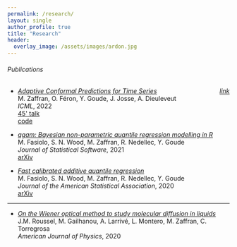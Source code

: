 ```yaml
---
permalink: /research/
layout: single
author_profile: true
title: "Research"
header:
  overlay_image: /assets/images/ardon.jpg
---
```


###### Publications

- [*Adaptive Conformal Predictions for Time Series*](https://proceedings.mlr.press/v162/zaffran22a.html)
    <span style="float:right;">
        <a href="http://mzaffran.github.io/acp-ts">*link*</a>
    </span>  
M. Zaffran, O. Féron, Y. Goude, J. Josse, A. Dieuleveut  
*ICML*, 2022   
[45' talk](https://www.youtube.com/watch?v=Yuxu9aUpVi0)   
[code](https://github.com/mzaffran/adaptiveconformalpredictionstimeseries)

- [*qgam: Bayesian non-parametric quantile regression modelling in R*](https://www.jstatsoft.org/article/view/v100i09)  
M. Fasiolo, S. N. Wood, M. Zaffran, R. Nedellec, Y. Goude  
*Journal of Statistical Software*, 2021  
[arXiv](https://arxiv.org/abs/2007.03303)  

- [*Fast calibrated additive quantile regression*](https://amstat.tandfonline.com/doi/abs/10.1080/01621459.2020.1725521)  
M. Fasiolo, S. N. Wood, M. Zaffran, R. Nedellec, Y. Goude  
*Journal of the American Statistical Association*, 2020  
[arXiv](https://arxiv.org/abs/1707.03307)


***

- [*On the Wiener optical method to study molecular diffusion in liquids*](https://aapt.scitation.org/doi/abs/10.1119/10.0001448)  
J.M. Roussel, M. Gailhanou, A. Larrivé, L. Montero, M. Zaffran, C. Torregrosa  
*American Journal of Physics*, 2020
